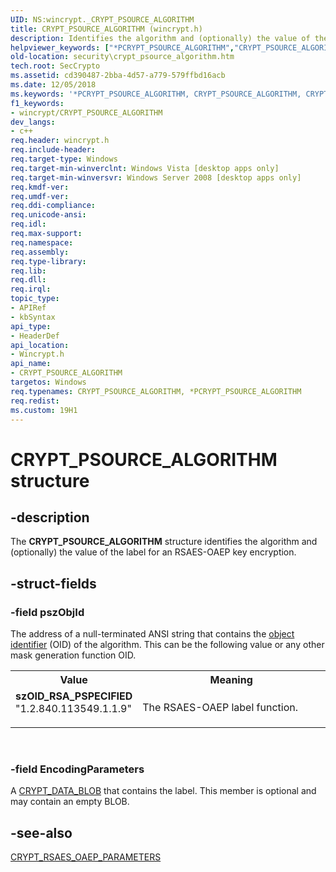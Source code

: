```yaml
---
UID: NS:wincrypt._CRYPT_PSOURCE_ALGORITHM
title: CRYPT_PSOURCE_ALGORITHM (wincrypt.h)
description: Identifies the algorithm and (optionally) the value of the label for an RSAES-OAEP key encryption.
helpviewer_keywords: ["*PCRYPT_PSOURCE_ALGORITHM","CRYPT_PSOURCE_ALGORITHM","CRYPT_PSOURCE_ALGORITHM structure [Security]","PCRYPT_PSOURCE_ALGORITHM","PCRYPT_PSOURCE_ALGORITHM structure pointer [Security]","security.crypt_psource_algorithm","szOID_RSA_PSPECIFIED","wincrypt/CRYPT_PSOURCE_ALGORITHM","wincrypt/PCRYPT_PSOURCE_ALGORITHM"]
old-location: security\crypt_psource_algorithm.htm
tech.root: SecCrypto
ms.assetid: cd390487-2bba-4d57-a779-579ffbd16acb
ms.date: 12/05/2018
ms.keywords: '*PCRYPT_PSOURCE_ALGORITHM, CRYPT_PSOURCE_ALGORITHM, CRYPT_PSOURCE_ALGORITHM structure [Security], PCRYPT_PSOURCE_ALGORITHM, PCRYPT_PSOURCE_ALGORITHM structure pointer [Security], security.crypt_psource_algorithm, szOID_RSA_PSPECIFIED, wincrypt/CRYPT_PSOURCE_ALGORITHM, wincrypt/PCRYPT_PSOURCE_ALGORITHM'
f1_keywords:
- wincrypt/CRYPT_PSOURCE_ALGORITHM
dev_langs:
- c++
req.header: wincrypt.h
req.include-header: 
req.target-type: Windows
req.target-min-winverclnt: Windows Vista [desktop apps only]
req.target-min-winversvr: Windows Server 2008 [desktop apps only]
req.kmdf-ver: 
req.umdf-ver: 
req.ddi-compliance: 
req.unicode-ansi: 
req.idl: 
req.max-support: 
req.namespace: 
req.assembly: 
req.type-library: 
req.lib: 
req.dll: 
req.irql: 
topic_type:
- APIRef
- kbSyntax
api_type:
- HeaderDef
api_location:
- Wincrypt.h
api_name:
- CRYPT_PSOURCE_ALGORITHM
targetos: Windows
req.typenames: CRYPT_PSOURCE_ALGORITHM, *PCRYPT_PSOURCE_ALGORITHM
req.redist: 
ms.custom: 19H1
---
```


# CRYPT_PSOURCE_ALGORITHM structure


## -description


The <b>CRYPT_PSOURCE_ALGORITHM</b> structure identifies the algorithm and (optionally) the value of the label for an RSAES-OAEP key encryption.


## -struct-fields




### -field pszObjId

The address of a null-terminated ANSI string that contains the <a href="https://docs.microsoft.com/windows/desktop/SecGloss/o-gly">object identifier</a> (OID) of the algorithm. This can be the following value or any other mask generation function OID.

<table>
<tr>
<th>Value</th>
<th>Meaning</th>
</tr>
<tr>
<td width="40%"><a id="szOID_RSA_PSPECIFIED"></a><a id="szoid_rsa_pspecified"></a><a id="SZOID_RSA_PSPECIFIED"></a><dl>
<dt><b>szOID_RSA_PSPECIFIED</b></dt>
<dt>"1.2.840.113549.1.1.9"</dt>
</dl>
</td>
<td width="60%">
The RSAES-OAEP label function.

</td>
</tr>
</table>
 


### -field EncodingParameters

A <a href="https://docs.microsoft.com/previous-versions/windows/desktop/legacy/aa381414(v=vs.85)">CRYPT_DATA_BLOB</a> that contains the label. This member is optional and may contain an empty BLOB.


## -see-also




<a href="https://docs.microsoft.com/windows/desktop/api/wincrypt/ns-wincrypt-crypt_rsaes_oaep_parameters">CRYPT_RSAES_OAEP_PARAMETERS</a>
 

 

